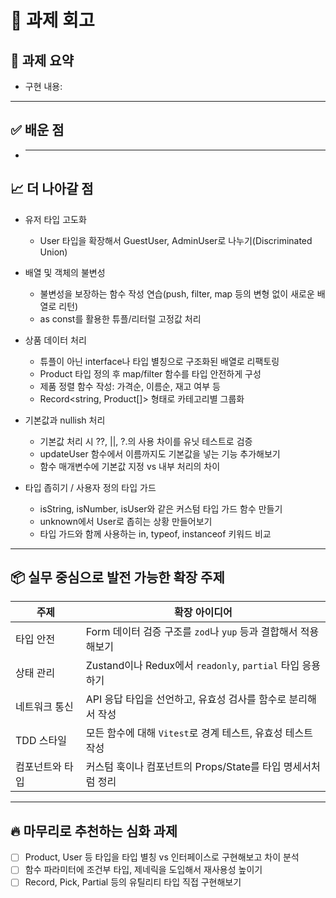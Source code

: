 # 📝 과제 회고

## 📌 과제 요약

- 구현 내용:

---

## ✅ 배운 점

- ***

## 📈 더 나아갈 점

- 유저 타입 고도화

  - User 타입을 확장해서 GuestUser, AdminUser로 나누기(Discriminated Union)

- 배열 및 객체의 불변성

  - 불변성을 보장하는 함수 작성 연습(push, filter, map 등의 변형 없이 새로운 배열로 리턴)
  - as const를 활용한 튜플/리터럴 고정값 처리

- 상품 데이터 처리

  - 튜플이 아닌 interface나 타입 별칭으로 구조화된 배열로 리팩토링
  - Product 타입 정의 후 map/filter 함수를 타입 안전하게 구성
  - 제품 정렬 함수 작성: 가격순, 이름순, 재고 여부 등
  - Record<string, Product[]> 형태로 카테고리별 그룹화

- 기본값과 nullish 처리
  - 기본값 처리 시 ??, ||, ?.의 사용 차이를 유닛 테스트로 검증
  - updateUser 함수에서 이름까지도 기본값을 넣는 기능 추가해보기
  - 함수 매개변수에 기본값 지정 vs 내부 처리의 차이
- 타입 좁히기 / 사용자 정의 타입 가드
  - isString, isNumber, isUser와 같은 커스텀 타입 가드 함수 만들기
  - unknown에서 User로 좁히는 상황 만들어보기
  - 타입 가드와 함께 사용하는 in, typeof, instanceof 키워드 비교

---

## 📦 실무 중심으로 발전 가능한 확장 주제

| 주제            | 확장 아이디어                                                  |
| --------------- | -------------------------------------------------------------- |
| 타입 안전       | Form 데이터 검증 구조를 `zod`나 `yup` 등과 결합해서 적용해보기 |
| 상태 관리       | Zustand이나 Redux에서 `readonly`, `partial` 타입 응용하기      |
| 네트워크 통신   | API 응답 타입을 선언하고, 유효성 검사를 함수로 분리해서 작성   |
| TDD 스타일      | 모든 함수에 대해 `Vitest`로 경계 테스트, 유효성 테스트 작성    |
| 컴포넌트와 타입 | 커스텀 훅이나 컴포넌트의 Props/State를 타입 명세서처럼 정리    |

---

## 🔥 마무리로 추천하는 심화 과제

- [ ] Product, User 등 타입을 타입 별칭 vs 인터페이스로 구현해보고 차이 분석
- [ ] 함수 파라미터에 조건부 타입, 제네릭을 도입해서 재사용성 높이기
- [ ] Record, Pick, Partial 등의 유틸리티 타입 직접 구현해보기
